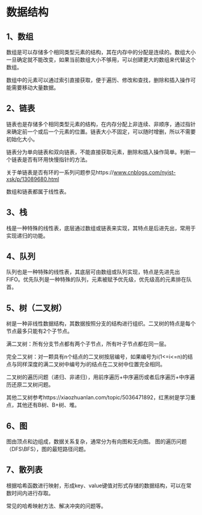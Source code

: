 # 数据结构

## 1、数组

数组是可以存储多个相同类型元素的结构，其在内存中的分配是连续的。数组大小一旦确定就不能改变，如果当前数组大小不够用，可以创建更大的数组来代替这个数组。

数组中的元素可以通过索引直接获取，便于遍历、修改和查找，删除和插入操作可能需要移动大量数据。

## 2、链表

链表也是存储多个相同类型元素的结构，在内存分配上非连续、非顺序，通过指针来确定前一个或后一个元素的位置。链表大小不固定，可以随时增删，所以不需要初始化大小。

链表分为单向链表和双向链表，不能直接获取元素，删除和插入操作简单。判断一个链表是否有环用快慢指针的方法。

关于单链表是否有环的一系列问题参见https://www.cnblogs.com/nyist-xsk/p/13089680.html

数组和链表都属于线性表。

## 3、栈

栈是一种特殊的线性表，底层通过数组或链表来实现，其特点是后进先出，常用于实现递归的功能。

## 4、队列

队列也是一种特殊的线性表，其底层可由数组或队列实现，特点是先进先出FIFO。优先队列是一种特殊的队列，元素被赋予优先级，优先级高的元素排在队首。

## 5、树（二叉树）

树是一种非线性数据结构，其数据按照分支的结构进行组织。二叉树的特点是每个节点最多只能有2个子节点。

满二叉树：所有分支节点都有两个子节点，所有叶子节点都在同一层。

完全二叉树：对一颗具有n个结点的二叉树按层编号，如果编号为i(1<=i<=n)的结点与同样深度的满二叉树中编号为i的结点在二叉树中位置完全相同。

二叉树的遍历问题（递归、非递归），用前序遍历+中序遍历或者后序遍历+中序遍历还原二叉树问题。

其他二叉树参考https://xiaozhuanlan.com/topic/5036471892，红黑树是学习重点，其他还有B树、B+树、堆。

## 6、图

图由顶点和边组成，数据关系复杂，通常分为有向图和无向图。 图的遍历问题（DFS\BFS），图的最短路径问题。

## 7、散列表

根据哈希函数进行映射，形成key、value键值对形式存储的数据结构，可以在常数时间内进行存取。

常见的哈希映射方法、解决冲突的问题等。





